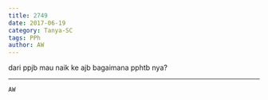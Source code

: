 ```yaml
---
title: 2749
date: 2017-06-19
category: Tanya-SC
tags: PPh
author: AW
---
```


dari ppjb mau naik ke ajb bagaimana pphtb nya?

---



`AW`
